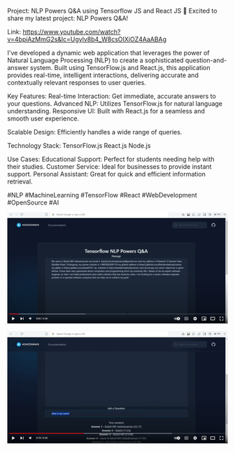Project: NLP Powers Q&A using Tensorflow JS and React JS
🚀 Excited to share my latest project: NLP Powers Q&A!

Link: https://www.youtube.com/watch?v=4bpiAzMmG2s&lc=Ugylv8b4_W8csOIXiOZ4AaABAg


I've developed a dynamic web application that leverages the power of Natural Language Processing (NLP) to create a sophisticated question-and-answer system. Built using TensorFlow.js and React.js, this application provides real-time, intelligent interactions, delivering accurate and contextually relevant responses to user queries.

Key Features:
Real-time Interaction: Get immediate, accurate answers to your questions.
Advanced NLP: Utilizes TensorFlow.js for natural language understanding.
Responsive UI: Built with React.js for a seamless and smooth user experience.

Scalable Design: Efficiently handles a wide range of queries.

Technology Stack:
TensorFlow.js
React.js
Node.js

Use Cases:
Educational Support: Perfect for students needing help with their studies.
Customer Service: Ideal for businesses to provide instant support.
Personal Assistant: Great for quick and efficient information retrieval.

#NLP #MachineLearning #TensorFlow #React #WebDevelopment #OpenSource #AI

![Image](1.PNG?raw=true "Image")

![Image](2.PNG?raw=true "Image")


